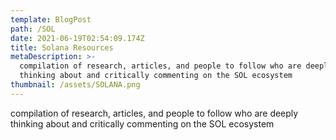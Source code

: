 ```yaml
---
template: BlogPost
path: /SOL
date: 2021-06-19T02:54:09.174Z
title: Solana Resources
metaDescription: >-
  compilation of research, articles, and people to follow who are deeply
  thinking about and critically commenting on the SOL ecosystem
thumbnail: /assets/SOLANA.png
---
```

compilation of research, articles, and people to follow who are deeply thinking about and critically commenting on the SOL ecosystem
